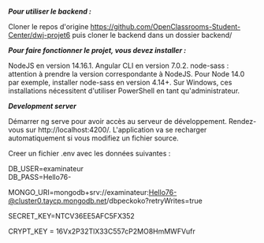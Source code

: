 *****************Pour utiliser le backend :*****************

Cloner le repos d'origine https://github.com/OpenClassrooms-Student-Center/dwj-projet6
puis cloner le backend dans un dossier backend/

*********************Pour faire fonctionner le projet, vous devez installer :*********************

NodeJS en version 14.16.1.
Angular CLI en version 7.0.2.
node-sass : attention à prendre la version correspondante à NodeJS. Pour Node 14.0 par exemple, installer node-sass en version 4.14+.
Sur Windows, ces installations nécessitent d'utiliser PowerShell en tant qu'administrateur.

*****************Development server*****************

Démarrer ng serve pour avoir accès au serveur de développement. Rendez-vous sur http://localhost:4200/. L'application va se recharger automatiquement si vous modifiez un fichier source.

Creer un fichier .env avec les données suivantes :

DB_USER=examinateur 	
DB_PASS=Hello76-

MONGO_URI=mongodb+srv://examinateur:Hello76-@cluster0.taycp.mongodb.net/dbpeckoko?retryWrites=true

SECRET_KEY=NTCV36EE5AFC5FX352

CRYPT_KEY = 16Vx2P32TlX33C557cP2MO8HmMWFVufr​
